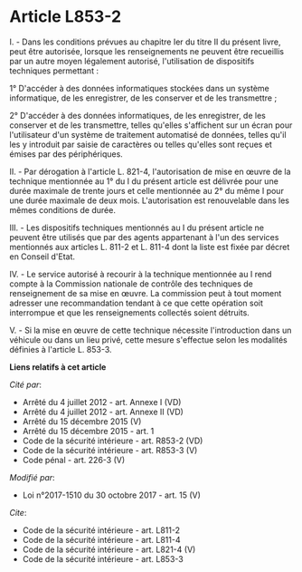 # Article L853-2

I. - Dans les conditions prévues au chapitre Ier du titre II du présent livre, peut être autorisée, lorsque les
renseignements ne peuvent être recueillis par un autre moyen légalement autorisé, l'utilisation de dispositifs techniques
permettant :

1° D'accéder à des données informatiques stockées dans un système informatique, de les enregistrer, de les conserver et de
les transmettre ;

2° D'accéder à des données informatiques, de les enregistrer, de les conserver et de les transmettre, telles qu'elles
s'affichent sur un écran pour l'utilisateur d'un système de traitement automatisé de données, telles qu'il les y introduit
par saisie de caractères ou telles qu'elles sont reçues et émises par des périphériques.

II. - Par dérogation à l'article L. 821-4, l'autorisation de mise en œuvre de la technique mentionnée au 1° du I du présent
article est délivrée pour une durée maximale de trente jours et celle mentionnée au 2° du même I pour une durée maximale de
deux mois. L'autorisation est renouvelable dans les mêmes conditions de durée.

III. - Les dispositifs techniques mentionnés au I du présent article ne peuvent être utilisés que par des agents appartenant
à l'un des services mentionnés aux articles L. 811-2 et L. 811-4 dont la liste est fixée par décret en Conseil d'Etat.

IV. - Le service autorisé à recourir à la technique mentionnée au I rend compte à la Commission nationale de contrôle des
techniques de renseignement de sa mise en œuvre. La commission peut à tout moment adresser une recommandation tendant à ce
que cette opération soit interrompue et que les renseignements collectés soient détruits.

V. - Si la mise en œuvre de cette technique nécessite l'introduction dans un véhicule ou dans un lieu privé, cette mesure
s'effectue selon les modalités définies à l'article L. 853-3.

**Liens relatifs à cet article**

_Cité par_:

  - Arrêté du 4 juillet 2012 - art. Annexe I (VD)
  - Arrêté du 4 juillet 2012 - art. Annexe II (VD)
  - Arrêté du 15 décembre 2015 (V)
  - Arrêté du 15 décembre 2015 - art. 1
  - Code de la sécurité intérieure - art. R853-2 (VD)
  - Code de la sécurité intérieure - art. R853-3 (V)
  - Code pénal - art. 226-3 (V)

_Modifié par_:

  - Loi n°2017-1510 du 30 octobre 2017 - art. 15 (V)

_Cite_:

  - Code de la sécurité intérieure - art. L811-2
  - Code de la sécurité intérieure - art. L811-4
  - Code de la sécurité intérieure - art. L821-4 (V)
  - Code de la sécurité intérieure - art. L853-3
